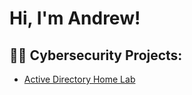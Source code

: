 <h1>Hi, I'm Andrew! </h1>

<h2>👨‍💻 Cybersecurity Projects:</h2>

- [Active Directory Home Lab](https://github.com/KEndrw/Active-Directory-Lab)

  <!--
<h2>🎓 Certificates:</h2>

  - [CompTIA Security+](https://www.credly.com/badges/31b49b3c-3119-467b-a955-5232282606a2/public_url)
<--
<h2> 🤳 Connect with me:</h2>


[<img align="left" alt="Andrew | LinkedIn" width="22px" src="https://cdn.jsdelivr.net/npm/simple-icons@v3/icons/linkedin.svg" />][linkedin]




[linkedin]: https://linkedin.com/in/andrás-klein



